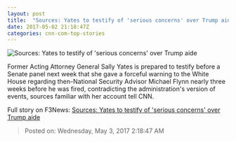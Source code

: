 ```yaml
---
layout: post
title:  "Sources: Yates to testify of 'serious concerns' over Trump aide"
date: 2017-05-02 21:18:47Z
categories: cnn-com-top-stories
---
```


![Sources: Yates to testify of 'serious concerns' over Trump aide](http://i2.cdn.cnn.com/cnnnext/dam/assets/170130185040-03-sally-yates-file-super-tease.jpg)

Former Acting Attorney General Sally Yates is prepared to testify before a Senate panel next week that she gave a forceful warning to the White House regarding then-National Security Advisor Michael Flynn nearly three weeks before he was fired, contradicting the administration's version of events, sources familiar with her account tell CNN.


Full story on F3News: [Sources: Yates to testify of 'serious concerns' over Trump aide](http://www.f3nws.com/n/4TvRzH)

> Posted on: Wednesday, May 3, 2017 2:18:47 AM
